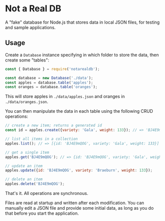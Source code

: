 # Not a Real DB

A "fake" database for Node.js that stores data in local JSON files, for testing and sample applications.

## Usage

Create a `Database` instance specifying in which folder to store the data, then create some "tables":

```js
const { Database } = require('notarealdb');

const database = new Database('./data');
const apples = database.table('apples');
const oranges = database.table('oranges');
```

This will store apples in `./data/apples.json` and oranges in `./data/oranges.json`.

You can then manipulate the data in each table using the following CRUD operations:

```js
// create a new item; returns a generated id
const id = apples.create({variety: 'Gala', weight: 133}); // => 'BJ4E9mQOG'

// list all items in a collection
apples.list(); // => [{id: 'BJ4E9mQOG', variety: 'Gala', weight: 133}]

// get a single item
apples.get('BJ4E9mQOG'); // => {id: 'BJ4E9mQOG', variety: 'Gala', weight: 133}

// update an item
apples.update({id: 'BJ4E9mQOG', variety: 'Braeburn', weight: 133});

// delete an item
apples.delete('BJ4E9mQOG');
```

That's it. All operations are synchronous.

Files are read at startup and written after each modification. You can manually edit a JSON file and provide some initial data, as long as you do that before you start the application.
